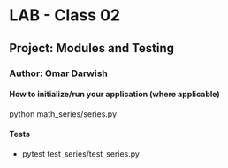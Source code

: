 # LAB - Class 02

## Project: Modules and Testing

### Author: Omar Darwish

#### How to initialize/run your application (where applicable)

python math_series/series.py 

#### Tests

 * pytest test_series/test_series.py
